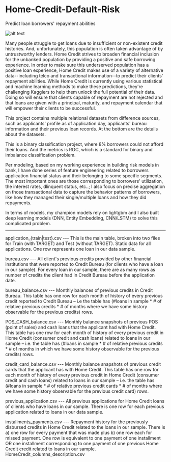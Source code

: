 # Home-Credit-Default-Risk
Predict loan borrowers' repayment abilities

![alt text](https://miro.medium.com/max/1276/1*H-Y1yWuKODyqIFD__0ajkg.png)

Many people struggle to get loans due to insufficient or non-existent credit histories. And, unfortunately, this population is often taken advantage of by untrustworthy lenders.
Home Credit strives to broaden financial inclusion for the unbanked population by providing a positive and safe borrowing experience. 
In order to make sure this underserved population has a positive loan experience, Home Credit makes use of a variety of alternative data--including telco and transactional information--to predict their clients' repayment abilities.
While Home Credit is currently using various statistical and machine learning methods to make these predictions, they're challenging Kagglers to help them unlock the full potential of their data. Doing so will ensure that clients capable of repayment are not rejected and that loans are given with a principal, 
maturity, and repayment calendar that will empower their clients to be successful.

This project contains multiple relational datasets from difference sources, such as applicants' profile as of application day, applicants' bureau information and their previous loan records. At the bottom are the details about the datasets.

This is a binary classification project, where 8% borrowers could not afford their loans. And the metrics is ROC, which is a standard for binary and imbalance classification problem.

Per modeling, based on my working experience in building risk models in bank, I have done series of feature engineering related to borrowers application financial status and their belonging to some specific segments. The most important ones are those corresponding to borrowers' utilization, the interest rates, dlinquent status, etc..; I also focus on precise aggregation on those transactional data to capture the behavior patterns of borrowers, like how they managed their single/multiple loans and how they did repayments.

In terms of models, my champion models rely on lightgbm and I also built deep learning models (DNN, Entity Embedding, CNN/LSTM) to solve this complicated problem.


---------------------------------------------------------------------------------------------------------------------------------------
application_{train|test}.csv ---
This is the main table, broken into two files for Train (with TARGET) and Test (without TARGET).
Static data for all applications. One row represents one loan in our data sample.

bureau.csv ---
All client's previous credits provided by other financial institutions that were reported to Credit Bureau (for clients who have a loan in our sample).
For every loan in our sample, there are as many rows as number of credits the client had in Credit Bureau before the application date.

bureau_balance.csv ---
Monthly balances of previous credits in Credit Bureau.
This table has one row for each month of history of every previous credit reported to Credit Bureau – i.e the table has (#loans in sample * # of relative previous credits * # of months where we have some history observable for the previous credits) rows.

POS_CASH_balance.csv ---
Monthly balance snapshots of previous POS (point of sales) and cash loans that the applicant had with Home Credit.
This table has one row for each month of history of every previous credit in Home Credit (consumer credit and cash loans) related to loans in our sample – i.e. the table has (#loans in sample * # of relative previous credits * # of months in which we have some history observable for the previous credits) rows.

credit_card_balance.csv ---
Monthly balance snapshots of previous credit cards that the applicant has with Home Credit.
This table has one row for each month of history of every previous credit in Home Credit (consumer credit and cash loans) related to loans in our sample – i.e. the table has (#loans in sample * # of relative previous credit cards * # of months where we have some history observable for the previous credit card) rows.

previous_application.csv ---
All previous applications for Home Credit loans of clients who have loans in our sample.
There is one row for each previous application related to loans in our data sample.

installments_payments.csv ---
Repayment history for the previously disbursed credits in Home Credit related to the loans in our sample.
There is a) one row for every payment that was made plus b) one row each for missed payment.
One row is equivalent to one payment of one installment OR one installment corresponding to one payment of one previous Home Credit credit related to loans in our sample.
HomeCredit_columns_description.csv

